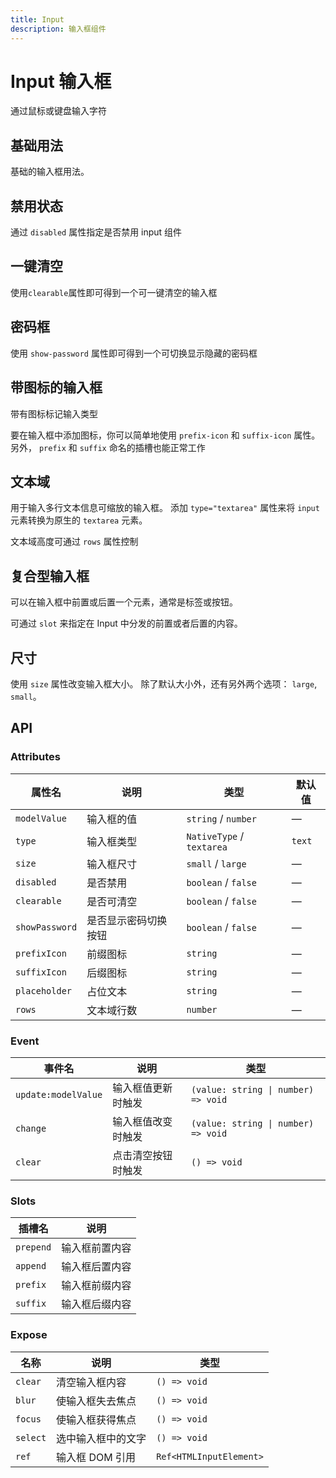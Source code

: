 ```yaml
---
title: Input
description: 输入框组件
---
```


# Input 输入框

通过鼠标或键盘输入字符

## 基础用法

基础的输入框用法。
<preview path="../common/Input/InputBase.vue"></preview>

## 禁用状态

通过 `disabled` 属性指定是否禁用 input 组件
<preview path="../common/Input/InputDisabled.vue"></preview>

## 一键清空

使用`clearable`属性即可得到一个可一键清空的输入框
<preview path="../common/Input/InputClearable.vue"></preview>

## 密码框

使用 `show-password` 属性即可得到一个可切换显示隐藏的密码框
<preview path="../common/Input/InputShowPassword.vue"></preview>

## 带图标的输入框

带有图标标记输入类型

要在输入框中添加图标，你可以简单地使用 `prefix-icon` 和 `suffix-icon` 属性。 另外， `prefix` 和 `suffix` 命名的插槽也能正常工作
<preview path="../common/Input/InputIcon.vue"></preview>

## 文本域

用于输入多行文本信息可缩放的输入框。 添加 `type="textarea"` 属性来将 `input` 元素转换为原生的 `textarea` 元素。

文本域高度可通过 `rows` 属性控制
<preview path="../common/Input/InputTextarea.vue"></preview>

## 复合型输入框

可以在输入框中前置或后置一个元素，通常是标签或按钮。

可通过 `slot` 来指定在 Input 中分发的前置或者后置的内容。

<preview path="../common/Input/InputCustom.vue"></preview>

## 尺寸

使用 `size` 属性改变输入框大小。 除了默认大小外，还有另外两个选项： `large`, `small`。
<preview path="../common/Input/InputSize.vue"></preview>

## API

### Attributes

| 属性名         | 说明                 | 类型                      | 默认值 |
| -------------- | -------------------- | ------------------------- | ------ |
| `modelValue`   | 输入框的值           | `string` / `number`       | —      |
| `type`         | 输入框类型           | `NativeType` / `textarea` | `text` |
| `size`         | 输入框尺寸           | `small` / `large`         | —      |
| `disabled`     | 是否禁用             | `boolean` / `false`       | —      |
| `clearable`    | 是否可清空           | `boolean` / `false`       | —      |
| `showPassword` | 是否显示密码切换按钮 | `boolean` / `false`       | —      |
| `prefixIcon`   | 前缀图标             | `string`                  | —      |
| `suffixIcon`   | 后缀图标             | `string`                  | —      |
| `placeholder`  | 占位文本             | `string`                  | —      |
| `rows`         | 文本域行数           | `number`                  | —      |

### Event

| 事件名              | 说明               | 类型                                |
| ------------------- | ------------------ | ----------------------------------- |
| `update:modelValue` | 输入框值更新时触发 | `(value: string \| number) => void` |
| `change`            | 输入框值改变时触发 | `(value: string \| number) => void` |
| `clear`             | 点击清空按钮时触发 | `() => void`                        |

### Slots

| 插槽名    | 说明           |
| --------- | -------------- |
| `prepend` | 输入框前置内容 |
| `append`  | 输入框后置内容 |
| `prefix`  | 输入框前缀内容 |
| `suffix`  | 输入框后缀内容 |

### Expose

| 名称     | 说明               | 类型                    |
| -------- | ------------------ | ----------------------- |
| `clear`  | 清空输入框内容     | `() => void`            |
| `blur`   | 使输入框失去焦点   | `() => void`            |
| `focus`  | 使输入框获得焦点   | `() => void`            |
| `select` | 选中输入框中的文字 | `() => void`            |
| `ref`    | 输入框 DOM 引用    | `Ref<HTMLInputElement>` |
